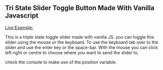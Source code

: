 ## Tri State Slider Toggle Button Made With Vanilla Javascript

[Live Example:](https://mrfinesse47.github.io/tri-state-slider/ 'Slider')

This is a triple state toggle slider made with vanilla JS.
you can toggle this slider using the mouse or the keyboard.
To use the keyboard tab over to the slider and use the enter key or the space-bar.
With the mouse you can click left right or centre to choose where you want to send the slider to.

check the console to make use of the position variable.
